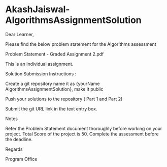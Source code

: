 # AkashJaiswal-AlgorithmsAssignmentSolution

Dear Learner, 

Please find the below problem statement for the Algorithms assessment

Problem Statement - Graded Assignment 2.pdf

This is an individual assignment. 

Solution Submission Instructions :

Create a git repository name it as {yourName AlgorithmsAssignmentSolution}, make it public

Push your solutions to the repository ( Part 1 and Part 2)

Submit the git URL link in the text entry box.

Notes

Refer the Problem Statement document thoroughly before working on your project. 
Total Score of the project is 50.
Complete the assessment before the deadline.
 
Regards

Program Office
